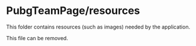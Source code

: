 # PubgTeamPage/resources

This folder contains resources (such as images) needed by the application. 

This file can be removed.

